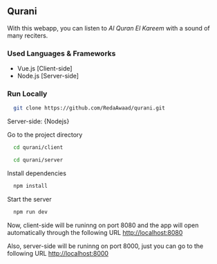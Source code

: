
## Qurani

With this webapp, you can listen to *Al Quran El Kareem* with a sound of many reciters.

### Used Languages & Frameworks
- Vue.js [Client-side]
- Node.js [Server-side]

### Run Locally

```bash
  git clone https://github.com/RedaAwaad/qurani.git
```

Server-side: {Nodejs}


Go to the project directory

```bash
  cd qurani/client
```
```bash
  cd qurani/server
```

Install dependencies

```bash
  npm install
```

Start the server

```bash
  npm run dev
```

Now, client-side will be runinng on port 8080
and the app will open automatically through the following URL [http://localhost:8080](http://localhost:8080)

Also, server-side will be runinng on port 8000,
just you can go to the following URL [http://localhost:8000](http://localhost:8000)

